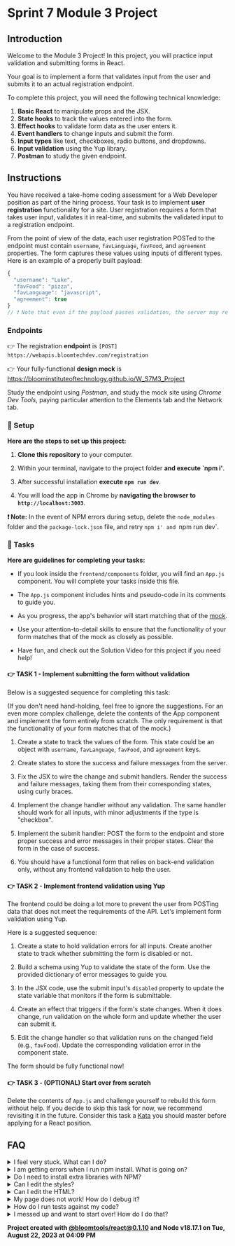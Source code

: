 # Sprint 7 Module 3 Project

## Introduction

Welcome to the Module 3 Project! In this project, you will practice input validation and submitting forms in React.

Your goal is to implement a form that validates input from the user and submits it to an actual registration endpoint.

To complete this project, you will need the following technical knowledge:

1. **Basic React** to manipulate props and the JSX.
2. **State hooks** to track the values entered into the form.
3. **Effect hooks** to validate form data as the user enters it.
4. **Event handlers** to change inputs and submit the form.
5. **Input types** like text, checkboxes, radio buttons, and dropdowns.
6. **Input validation** using the Yup library.
7. **Postman** to study the given endpoint.

## Instructions

You have received a take-home coding assessment for a Web Developer position as part of the hiring process. Your task is to implement **user registration** functionality for a site. User registration requires a form that takes user input, validates it in real-time, and submits the validated input to a registration endpoint.

From the point of view of the data, each user registration POSTed to the endpoint must contain `username`, `favLanguage`, `favFood`, and `agreement` properties. The form captures these values using inputs of different types. Here is an example of a properly built payload:

```js
{
  "username": "Luke",
  "favFood": "pizza",
  "favLanguage": "javascript",
  "agreement": true
}
// ❗ Note that even if the payload passes validation, the server may reject the request if the username already exists
```

### Endpoints

👉 The registration **endpoint** is `[POST] https://webapis.bloomtechdev.com/registration`

👉 Your fully-functional **design mock** is https://bloominstituteoftechnology.github.io/W_S7M3_Project

Study the endpoint using _Postman_, and study the mock site using _Chrome Dev Tools_, paying particular attention to the Elements tab and the Network tab.

### 💾 Setup

**Here are the steps to set up this project:**

1. **Clone this repository** to your computer.

2. Within your terminal, navigate to the project folder **and execute `npm i'**.

3. After successful installation **execute `npm run dev`**.

4. You will load the app in Chrome by **navigating the browser to `http://localhost:3003`**.

**❗ Note:** In the event of NPM errors during setup, delete the `node_modules` folder and the `package-lock.json` file, and retry `npm i' and `npm run dev`.

### 🥷 Tasks

**Here are guidelines for completing your tasks:**

- If you look inside the `frontend/components` folder, you will find an `App.js` component. You will complete your tasks inside this file.

- The `App.js` component includes hints and pseudo-code in its comments to guide you.

- As you progress, the app's behavior will start matching that of the [mock](https://bloominstituteoftechnology.github.io/W_S7M3_Project).

- Use your attention-to-detail skills to ensure that the functionality of your form matches that of the mock as closely as possible.

- Have fun, and check out the Solution Video for this project if you need help!

#### 👉 TASK 1 - Implement submitting the form without validation

Below is a suggested sequence for completing this task:

(If you don't need hand-holding, feel free to ignore the suggestions. For an even more complex challenge, delete the contents of the App component and implement the form entirely from scratch. The only requirement is that the functionality of your form matches that of the mock.)

1. Create a state to track the values of the form. This state could be an object with `username`, `favLanguage`, `favFood`, and `agreement` keys.

2. Create states to store the success and failure messages from the server.

3. Fix the JSX to wire the change and submit handlers. Render the success and failure messages, taking them from their corresponding states, using curly braces.

4. Implement the change handler without any validation. The same handler should work for all inputs, with minor adjustments if the type is "checkbox".

5. Implement the submit handler: POST the form to the endpoint and store proper success and error messages in their proper states. Clear the form in the case of success.

6. You should have a functional form that relies on back-end validation only, without any frontend validation to help the user.

#### 👉 TASK 2 - Implement frontend validation using Yup

The frontend could be doing a lot more to prevent the user from POSTing data that does not meet the requirements of the API. Let's implement form validation using Yup.

Here is a suggested sequence:

1. Create a state to hold validation errors for all inputs. Create another state to track whether submitting the form is disabled or not.

2. Build a schema using Yup to validate the state of the form. Use the provided dictionary of error messages to guide you.

3. In the JSX code, use the submit input's `disabled` property to update the state variable that monitors if the form is submittable.

4. Create an effect that triggers if the form's state changes. When it does change, run validation on the whole form and update whether the user can submit it.

5. Edit the change handler so that validation runs on the changed field (e.g., `favFood`). Update the corresponding validation error in the component state.

The form should be fully functional now!

#### 👉 TASK 3 - (OPTIONAL) Start over from scratch

Delete the contents of `App.js` and challenge yourself to rebuild this form without help. If you decide to skip this task for now, we recommend revisiting it in the future. Consider this task a [Kata](https://en.wikipedia.org/wiki/Kata) you should master before applying for a React position.

## FAQ

<details>
  <summary>I feel very stuck. What can I do?</summary>

Check out the Solution Video for this project in your learning platform. In it, an industry expert will walk you through their thinking in detail while they solve the tasks. We highly recommend viewing Solution Videos even if you are not stuck: you will learn many tricks.

</details>

<details>
  <summary>I am getting errors when I run npm install. What is going on?</summary>

This project requires Node to be correctly installed on your computer to work. Sometimes Node can be installed but misconfigured. Try deleting `node_modules` and running `npm install`. If that fails, try deleting both `node_modules` and `package-lock.json` before reinstalling. If all fails, please request support!

</details>

<details>
  <summary>Do I need to install extra libraries with NPM?</summary>

No. Everything you need should be installed already, including Yup and Axios.

</details>

<details>
  <summary>Can I edit the styles?</summary>

Of course! Have at it.

</details>

<details>
  <summary>Can I edit the HTML?</summary>

That's probably not a great idea. You need to be able to make all changes via React and not make any changes in the HTML files.

</details>

<details>
  <summary>My page does not work! How do I debug it?</summary>

With React, you need to use the React Dev Tools to monitor the state of our components as you interact with the App. If the state is not adjusting like you expect, that's good to know. If the state does change, but the UI does not respond, that's a different thing.

If your code has a syntax problem, the app will print error messages in the console. Focus on the first message. Place console logs right before the crash site (errors usually inform of the line number where the problem originates) and see if your variables contain the data you think they do. Comment out chunks of code until you get it to compile!

</details>

<details>
  <summary>How do I run tests against my code?</summary>

This particular project has no tests in it. All testing must be manual!

</details>

<details>
  <summary>I messed up and want to start over! How do I do that?</summary>

Do NOT delete your repository from GitHub! Instead, frequently commit as you work. Make a commit whenever you achieve anything and the app isn't crashing in Chrome. Frequent commits create restore points you can use should you wreak havoc with your app. If you find yourself in a mess, use git reset --hard to discard all changes to your code since your last commit. If you are dead set on restarting the challenge from scratch, you can do this with Git as well. Research how to reset hard to a specific commit.

</details>

**Project created with [@bloomtools/react@0.1.10](https://github.com/bloominstituteoftechnology/npm-tools-react) and Node v18.17.1 on Tue, August 22, 2023 at 04:09 PM**



